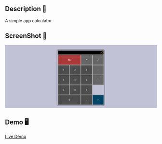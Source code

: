 ## Description 📖
A simple app calculator 

## ScreenShot 📸
![Calculator Image](calculator.png)

## Demo 🖥️
[Live Demo](https://grayturtle01.github.io/calculator/)
